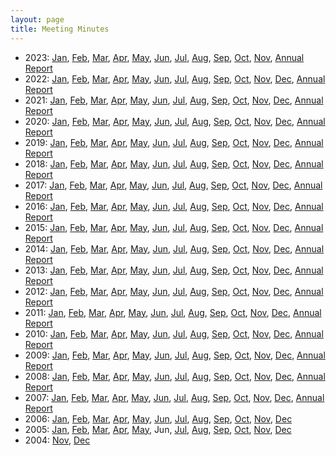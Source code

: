 ```yaml
---
layout: page
title: Meeting Minutes
---
```

* 2023:
[Jan](minutes202301.html),
[Feb](minutes202302.html),
[Mar](minutes202303.html),
[Apr](minutes202304.html),
[May](minutes202305.html),
[Jun](minutes202306.html),
[Jul](minutes202307.html),
[Aug](minutes202308.html),
[Sep](minutes202309.html),
[Oct](minutes202310.html),
[Nov](minutes202311.html),
[Annual Report](report2023.html)
* 2022:
[Jan](minutes202201.html),
[Feb](minutes202202.html),
[Mar](minutes202203.html),
[Apr](minutes202204.html),
[May](minutes202205.html),
[Jun](minutes202206.html),
[Jul](minutes202207.html),
[Aug](minutes202208.html),
[Sep](minutes202209.html),
[Oct](minutes202210.html),
[Nov](minutes202211.html),
[Dec](minutes202212.html),
[Annual Report](report2022.html)
* 2021:
[Jan](minutes202101.html),
[Feb](minutes202102.html),
[Mar](minutes202103.html),
[Apr](minutes202104.html),
[May](minutes202105.html),
[Jun](minutes202106.html),
[Jul](minutes202107.html),
[Aug](minutes202108.html),
[Sep](minutes202109.html),
[Oct](minutes202110.html),
[Nov](minutes202111.html),
[Dec](minutes202112.html),
[Annual Report](report2021.html)
* 2020:
[Jan](minutes202001.html),
[Feb](minutes202002.html),
[Mar](minutes202003.html),
[Apr](minutes202004.html),
[May](minutes202005.html),
[Jun](minutes202006.html),
[Jul](minutes202007.html),
[Aug](minutes202008.html),
[Sep](minutes202009.html),
[Oct](minutes202010.html),
[Nov](minutes202011.html),
[Dec](minutes202012.html),
[Annual Report](report2020.html)
* 2019:
[Jan](minutes201901.html),
[Feb](minutes201902.html),
[Mar](minutes201903.html),
[Apr](minutes201904.html),
[May](minutes201905.html),
[Jun](minutes201906.html),
[Jul](minutes201907.html),
[Aug](minutes201908.html),
[Sep](minutes201909.html),
[Oct](minutes201910.html),
[Nov](minutes201911.html),
[Dec](minutes201912.html),
[Annual Report](report2019.html)
* 2018:
[Jan](minutes201801.html),
[Feb](minutes201802.html),
[Mar](minutes201803.html),
[Apr](minutes201804.html),
[May](minutes201805.html),
[Jun](minutes201806.html),
[Jul](minutes201807.html),
[Aug](minutes201808.html),
[Sep](minutes201809.html),
[Oct](minutes201810.html),
[Nov](minutes201811.html),
[Dec](minutes201812.html),
[Annual Report](report2018.html)
* 2017:
[Jan](minutes201701.html),
[Feb](minutes201702.html),
[Mar](minutes201703.html),
[Apr](minutes201704.html),
[May](minutes201705.html),
[Jun](minutes201706.html),
[Jul](minutes201707.html),
[Aug](minutes201708.html),
[Sep](minutes201709.html),
[Oct](minutes201710.html),
[Nov](minutes201711.html),
[Dec](minutes201712.html),
[Annual Report](report2017.html)
* 2016:
[Jan](minutes201601.html),
[Feb](minutes201602.html),
[Mar](minutes201603.html),
[Apr](minutes201604.html),
[May](minutes201605.html),
[Jun](minutes201606.html),
[Jul](minutes201607.html),
[Aug](minutes201608.html),
[Sep](minutes201609.html),
[Oct](minutes201610.html),
[Nov](minutes201611.html),
[Dec](minutes201612.html),
[Annual Report](report2016.html)
* 2015:
[Jan](minutes201501.html),
[Feb](minutes201502.html),
[Mar](minutes201503.html),
[Apr](minutes201504.html),
[May](minutes201505.html),
[Jun](minutes201506.html),
[Jul](minutes201507.html),
[Aug](minutes201508.html),
[Sep](minutes201509.html),
[Oct](minutes201510.html),
[Nov](minutes201511.html),
[Dec](minutes201512.html),
[Annual Report](report2015.html)
* 2014:
[Jan](minutes201401.html),
[Feb](minutes201402.html),
[Mar](minutes201403.html),
[Apr](minutes201404.html),
[May](minutes201405.html),
[Jun](minutes201406.html),
[Jul](minutes201407.html),
[Aug](minutes201408.html),
[Sep](minutes201409.html),
[Oct](minutes201410.html),
[Nov](minutes201411.html),
[Dec](minutes201412.html),
[Annual Report](report2014.html)
* 2013:
[Jan](minutes201301.html),
[Feb](minutes201302.html),
[Mar](minutes201303.html),
[Apr](minutes201304.html),
[May](minutes201305.html),
[Jun](minutes201306.html),
[Jul](minutes201307.html),
[Aug](minutes201308.html),
[Sep](minutes201309.html),
[Oct](minutes201310.html),
[Nov](minutes201311.html),
[Dec](minutes201312.html),
[Annual Report](report2013.html)
* 2012:
[Jan](minutes201201.html),
[Feb](minutes201202.html),
[Mar](minutes201203.html),
[Apr](minutes201204.html),
[May](minutes201205.html),
[Jun](minutes201206.html),
[Jul](minutes201207.html),
[Aug](minutes201208.html),
[Sep](minutes201209.html),
[Oct](minutes201210.html),
[Nov](minutes201211.html),
[Dec](minutes201212.html),
[Annual Report](report2012.html)
* 2011:
[Jan](minutes201101.html),
[Feb](minutes201102.html),
[Mar](minutes201103.html),
[Apr](minutes201104.html),
[May](minutes201105.html),
[Jun](minutes201106.html),
[Jul](minutes201107.html),
[Aug](minutes201108.html),
[Sep](minutes201109.html),
[Oct](minutes201110.html),
[Nov](minutes201111.html),
[Dec](minutes201112.html),
[Annual Report](report2011.html)
* 2010:
[Jan](minutes201001.html),
[Feb](minutes201002.html),
[Mar](minutes201003.html),
[Apr](minutes201004.html),
[May](minutes201005.html),
[Jun](minutes201006.html),
[Jul](minutes201007.html),
[Aug](minutes201008.html),
[Sep](minutes201009.html),
[Oct](minutes201010.html),
[Nov](minutes201011.html),
[Dec](minutes201012.html),
[Annual Report](report2010.html)
* 2009:
[Jan](minutes200901.html),
[Feb](minutes200902.html),
[Mar](minutes200903.html),
[Apr](minutes200904.html),
[May](minutes200905.html),
[Jun](minutes200906.html),
[Jul](minutes200907.html),
[Aug](minutes200908.html),
[Sep](minutes200909.html),
[Oct](minutes200910.html),
[Nov](minutes200911.html),
[Dec](minutes200912.html),
[Annual Report](report2009.html)
* 2008:
[Jan](minutes200801.html),
[Feb](minutes200802.html),
[Mar](minutes200803.html),
[Apr](minutes200804.html),
[May](minutes200805.html),
[Jun](minutes200806.html),
[Jul](minutes200807.html),
[Aug](minutes200808.html),
[Sep](minutes200809.html),
[Oct](minutes200810.html),
[Nov](minutes200811.html),
[Dec](minutes200812.html),
[Annual Report](report2008.html)
* 2007:
[Jan](minutes200701.html),
[Feb](minutes200702.html),
[Mar](minutes200703.html),
[Apr](minutes200704.html),
[May](minutes200705.html),
[Jun](minutes200706.html),
[Jul](minutes200707.html),
[Aug](minutes200708.html),
[Sep](minutes200709.html),
[Oct](minutes200710.html),
[Nov](minutes200711.html),
[Dec](minutes200712.html),
[Annual Report](report2007.html)
* 2006:
[Jan](minutes200601.html),
[Feb](minutes200602.html),
[Mar](minutes200603.html),
[Apr](minutes200604.html),
[May](minutes200605.html),
[Jun](minutes200606.html),
[Jul](minutes200607.html),
[Aug](minutes200608.html),
[Sep](minutes200609.html),
[Oct](minutes200610.html),
[Nov](minutes200611.html),
[Dec](minutes200612.html)
* 2005:
[Jan](minutes200501.html),
[Feb](minutes200502.html),
[Mar](minutes200503.html),
[Apr](minutes200504.html),
[May](minutes200505.html),
Jun,
[Jul](minutes200507.html),
[Aug](minutes200508.html),
[Sep](minutes200509.html),
[Oct](minutes200510.html),
[Nov](minutes200511.html),
[Dec](minutes200512.html)
* 2004:
[Nov](minutes200411.html),
[Dec](minutes200412.html)
